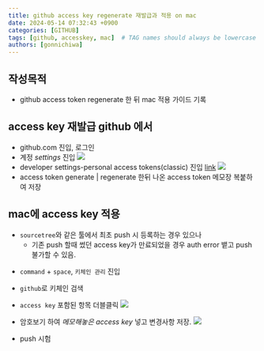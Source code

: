 ```yaml
---
title: github access key regenerate 재발급과 적용 on mac
date: 2024-05-14 07:32:43 +0900
categories: [GITHUB]
tags: [github, accesskey, mac]  # TAG names should always be lowercase
authors: [gonnichiwa]
---
```


## 작성목적

- github access token regenerate 한 뒤 mac 적용 가이드 기록

## access key 재발급 github 에서

- github.com 진입, 로그인
- 계정 _settings_ 진입
![](https://blog.kakaocdn.net/dn/b0xDwN/btsHp3GGTUK/IIMm01sfio4QvhhkNebxr0/img.png)
- developer settings-personal access tokens(classic) 진입 [link](https://github.com/settings/tokens)
![](https://blog.kakaocdn.net/dn/q943L/btsHotT88XL/5963HtVlMfdo2d19Ny99j0/img.png)
- access token generate | regenerate 한뒤 나온 access token 메모장 복붙하여 저장

## mac에 access key 적용

+ `sourcetree`와 같은 툴에서 최초 push 시 등록하는 경우 있으나 
  - 기존 push 할때 썼던 access key가 만료되었을 경우 auth error 뱉고 push 불가할 수 있음.

- `command` + `space`, `키체인 관리` 진입
- `github`로 키체인 검색
- `access key` 포함된 항목 더블클릭
![](https://blog.kakaocdn.net/dn/bCh4n5/btsHpl2e4nb/9KUqvYTfto5KE0JkP5qYAk/img.png)

- 암호보기 하여 _메모해놓은 access key_ 넣고 변경사항 저장.
![](https://blog.kakaocdn.net/dn/pOrIy/btsHnue3zyo/ZjqC0PipDAWw6OsYlOnNOK/img.png)

- push 시험
